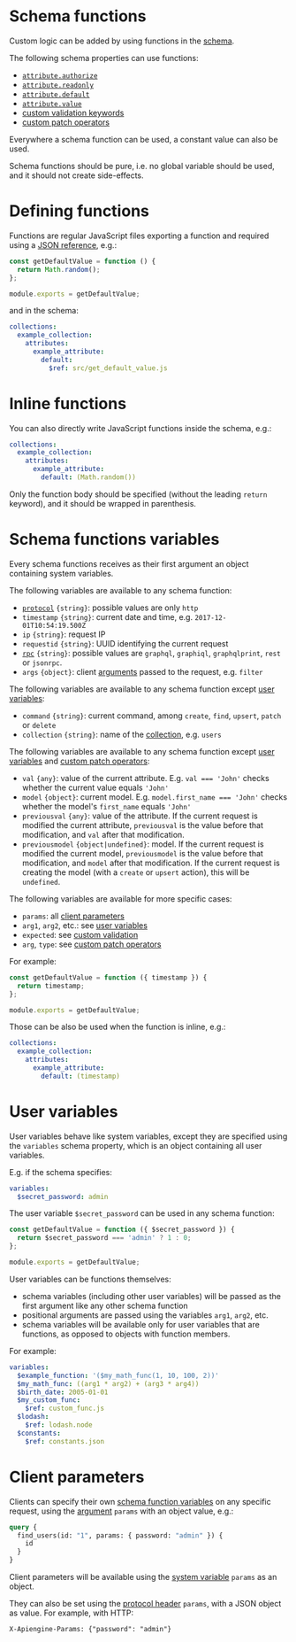 # Schema functions

Custom logic can be added by using functions in the [schema](schema.md).

The following schema properties can use functions:
  - [`attribute.authorize`](authorization.md)
  - [`attribute.readonly`](authorization.md#readonly-attributes)
  - [`attribute.default`](default.md)
  - [`attribute.value`](transformation.md)
  - [custom validation keywords](validation.md#custom-validation)
  - [custom patch operators](patch.md#custom-operators)

Everywhere a schema function can be used, a constant value can also be used.

Schema functions should be pure, i.e. no global variable should be used, and
it should not create side-effects.

# Defining functions

Functions are regular JavaScript files exporting a function and required using a
[JSON reference](https://tools.ietf.org/html/draft-pbryan-zyp-json-ref-03),
e.g.:

<!-- eslint-disable strict, filenames/match-exported -->
```js
const getDefaultValue = function () {
  return Math.random();
};

module.exports = getDefaultValue;
```

and in the schema:

```yml
collections:
  example_collection:
    attributes:
      example_attribute:
        default:
          $ref: src/get_default_value.js
```

# Inline functions

You can also directly write JavaScript functions inside the schema, e.g.:

```yml
collections:
  example_collection:
    attributes:
      example_attribute:
        default: (Math.random())
```

Only the function body should be specified (without the leading `return`
keyword), and it should be wrapped in parenthesis.

# Schema functions variables

Every schema functions receives as their first argument an object containing
system variables.

The following variables are available to any schema function:
  - [`protocol`](protocols.md) `{string}`: possible values are only `http`
  - `timestamp` `{string}`: current date and time, e.g.
    `2017-12-01T10:54:19.500Z`
  - `ip` `{string}`: request IP
  - `requestid` `{string}`: UUID identifying the current request
  - [`rpc`](rpc.md) `{string}`: possible values are `graphql`,
    `graphiql`, `graphqlprint`, `rest` or `jsonrpc`.
  - `args` `{object}`: client [arguments](rpc.md#rpc) passed to the request,
    e.g. `filter`

The following variables are available to any schema function except
[user variables](#user-variables):
  - `command` `{string}`: current command, among `create`, `find`, `upsert`,
    `patch` or `delete`
  - `collection` `{string}`: name of the [collection](collections.md),
    e.g. `users`

The following variables are available to any schema function except
[user variables](#user-variables) and
[custom patch operators](patch.md#custom-operators):
  - `val` `{any}`: value of the current attribute.
    E.g. `val === 'John'` checks whether the current value equals `'John'`
  - `model` `{object}`: current model.
    E.g. `model.first_name === 'John'` checks whether the model's `first_name`
    equals `'John'`
  - `previousval` `{any}`: value of the attribute.
    If the current request is modified the current attribute, `previousval`
    is the value before that modification, and `val` after that modification.
  - `previousmodel` `{object|undefined}`: model.
    If the current request is modified the current model, `previousmodel` is
    the value before that modification, and `model` after that modification.
    If the current request is creating the model (with a `create` or `upsert`
    action), this will be `undefined`.

The following variables are available for more specific cases:
  - `params`: all [client parameters](#client-parameters)
  - `arg1`, `arg2`, etc.: see [user variables](#user-variables)
  - `expected`: see [custom validation](validation.md#custom-validation)
  - `arg`, `type`: see [custom patch operators](patch.md#custom-operators)

For example:

<!-- eslint-disable strict, filenames/match-exported -->
```js
const getDefaultValue = function ({ timestamp }) {
  return timestamp;
};

module.exports = getDefaultValue;
```

Those can be also be used when the function is inline, e.g.:

```yml
collections:
  example_collection:
    attributes:
      example_attribute:
        default: (timestamp)
```

# User variables

User variables behave like system variables, except they are specified using the
`variables` schema property, which is an object containing all user variables.

E.g. if the schema specifies:

```yml
variables:
  $secret_password: admin
```

The user variable `$secret_password` can be used in any schema function:

<!-- eslint-disable strict, filenames/match-exported, camelcase -->
```js
const getDefaultValue = function ({ $secret_password }) {
  return $secret_password === 'admin' ? 1 : 0;
};

module.exports = getDefaultValue;
```

User variables can be functions themselves:
  - schema variables (including other user variables) will be passed as
    the first argument like any other schema function
  - positional arguments are passed using the variables `arg1`, `arg2`, etc.
  - schema variables will be available only for user variables that are
    functions, as opposed to objects with function members.

For example:

```yml
variables:
  $example_function: '($my_math_func(1, 10, 100, 2))'
  $my_math_func: ((arg1 * arg2) + (arg3 * arg4))
  $birth_date: 2005-01-01
  $my_custom_func:
    $ref: custom_func.js
  $lodash:
    $ref: lodash.node
  $constants:
    $ref: constants.json
```

# Client parameters

Clients can specify their own
[schema function variables](#schema-functions-variables) on any specific
request, using the [argument](rpc.md#rpc) `params` with an object value, e.g.:

```graphql
query {
  find_users(id: "1", params: { password: "admin" }) {
    id
  }
}
```

Client parameters will be available using the
[system variable](#schema-functions-variables) `params` as an object.

They can also be set using the
[protocol header](protocols.md#headers-and-method) `params`, with a JSON object
as value. For example, with HTTP:

```HTTP
X-Apiengine-Params: {"password": "admin"}
```
